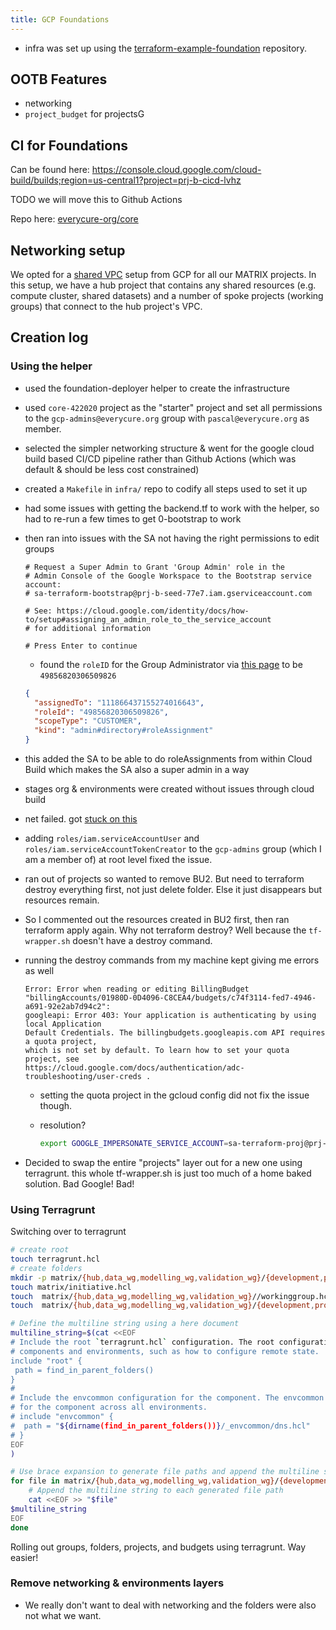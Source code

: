 ```yaml
---
title: GCP Foundations
---
```


- infra was set up using the [terraform-example-foundation](https://github.com/terraform-google-modules/terraform-example-foundation) repository.

## OOTB Features

- networking
- `project_budget` for projectsG

## CI for Foundations

Can be found here:
<https://console.cloud.google.com/cloud-build/builds;region=us-central1?project=prj-b-cicd-lvhz>

TODO we will move this to Github Actions

Repo here: [everycure-org/core](https://github.com/everycure-org/core)

## Networking setup

We opted for a [shared VPC](https://cloud.google.com/vpc/docs/shared-vpc) setup from GCP for all our MATRIX projects. In this setup, we have a hub project that contains any shared resources (e.g. compute cluster, shared datasets) and a number of spoke projects (working groups) that connect to the hub project's VPC.

## Creation log

### Using the helper

- used the foundation-deployer helper to create the infrastructure
- used `core-422020` project as the "starter" project and set all permissions to the `gcp-admins@everycure.org` group with `pascal@everycure.org` as member.
- selected the simpler networking structure & went for the google cloud build based CI/CD pipeline rather than Github Actions (which was default & should be less cost constrained)
- created a `Makefile` in `infra/` repo to codify all steps used to set it up
- had some issues with getting the backend.tf to work with the helper, so had to re-run a few times to get 0-bootstrap to work
- then ran into issues with the SA not having the right permissions to edit groups

  ```
  # Request a Super Admin to Grant 'Group Admin' role in the
  # Admin Console of the Google Workspace to the Bootstrap service account:
  # sa-terraform-bootstrap@prj-b-seed-77e7.iam.gserviceaccount.com
  
  # See: https://cloud.google.com/identity/docs/how-to/setup#assigning_an_admin_role_to_the_service_account
  # for additional information
  
  # Press Enter to continue
  ```

  - found the `roleID` for the Group Administrator via [this page](https://developers.google.com/admin-sdk/directory/reference/rest/v1/roles/list?apix=true&apix_params={"customer":"C02dmw33l","maxResults":50}) to be `49856820306509826`

  ```json
  {
    "assignedTo": "111866437155274016643",
    "roleId": "49856820306509826",
    "scopeType": "CUSTOMER",
    "kind": "admin#directory#roleAssignment"
  }
- this added the SA to be able to do roleAssignments from within Cloud Build which makes the SA also a super admin in a way
- stages org & environments were created without issues through cloud build
- net failed. got [stuck on this](https://github.com/terraform-google-modules/terraform-example-foundation/issues/923)
- adding `roles/iam.serviceAccountUser` and `roles/iam.serviceAccountTokenCreator` to the `gcp-admins` group (which I am a member of) at root level fixed the issue.
- ran out of projects so wanted to remove BU2. But need to terraform destroy everything first, not just delete folder. Else it just disappears but resources remain.  
- So I commented out the resources created in BU2 first, then ran terraform apply again. Why not terraform destroy? Well because the `tf-wrapper.sh` doesn't have a destroy command.
- running the destroy commands from my machine kept giving me errors as well

  ```
  Error: Error when reading or editing BillingBudget
  "billingAccounts/01980D-0D4096-C8CEA4/budgets/c74f3114-fed7-4946-a691-92e2ab7d94c2":
  googleapi: Error 403: Your application is authenticating by using local Application
  Default Credentials. The billingbudgets.googleapis.com API requires a quota project,
  which is not set by default. To learn how to set your quota project, see
  https://cloud.google.com/docs/authentication/adc-troubleshooting/user-creds .
  ```

  - setting the quota project in the gcloud config did not fix the issue though.
  - resolution?

     ```bash
     export GOOGLE_IMPERSONATE_SERVICE_ACCOUNT=sa-terraform-proj@prj-b-seed-77e7.iam.gserviceaccount.com
     ```

- Decided to swap the entire "projects" layer out for a new one using terragrunt. this whole tf-wrapper.sh is just too much of a home baked solution. Bad Google! Bad!

### Using Terragrunt

Switching over to terragrunt

```bash
# create root
touch terragrunt.hcl
# create folders
mkdir -p matrix/{hub,data_wg,modelling_wg,validation_wg}/{development,production}/
touch matrix/initiative.hcl
touch  matrix/{hub,data_wg,modelling_wg,validation_wg}//workinggroup.hcl
touch  matrix/{hub,data_wg,modelling_wg,validation_wg}/{development,production}/terragrunt.hcl

# Define the multiline string using a here document
multiline_string=$(cat <<EOF
# Include the root `terragrunt.hcl` configuration. The root configuration contains settings that are common across all
# components and environments, such as how to configure remote state.
include "root" {
 path = find_in_parent_folders()
}
#
# Include the envcommon configuration for the component. The envcommon configuration contains settings that are common
# for the component across all environments.
# include "envcommon" {
#  path = "${dirname(find_in_parent_folders())}/_envcommon/dns.hcl"
# }
EOF
)

# Use brace expansion to generate file paths and append the multiline string to each one
for file in matrix/{hub,data_wg,modelling_wg,validation_wg}/{development,production}/terragrunt.hcl; do
    # Append the multiline string to each generated file path
    cat <<EOF >> "$file"
$multiline_string
EOF
done

```

Rolling out groups, folders, projects, and budgets using terragrunt. Way easier!

### Remove networking & environments layers

- We really don't want to deal with networking and the folders were also not what we want.
